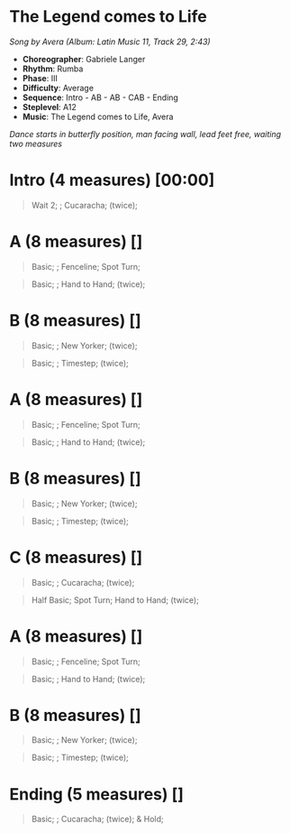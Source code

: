 # The Legend comes to Life
*Song by Avera (Album: Latin Music 11, Track 29, 2:43)*
 
* **Choreographer**: Gabriele Langer
* **Rhythm**: Rumba
* **Phase**: III
* **Difficulty**: Average
* **Sequence**: Intro - AB - AB - CAB - Ending
* **Steplevel**: A12
* **Music**: The Legend comes to Life, Avera
 
*Dance starts in butterfly position, man facing wall, lead feet free, waiting two measures*
 
# Intro (4 measures) [00:00]

> Wait 2; ; Cucaracha; (twice);

# A (8 measures) []

> Basic; ; Fenceline; Spot Turn;

> Basic; ; Hand to Hand; (twice);

# B (8 measures) []

> Basic; ; New Yorker; (twice);

> Basic; ; Timestep; (twice);

# A (8 measures) []

> Basic; ; Fenceline; Spot Turn;

> Basic; ; Hand to Hand; (twice);

# B (8 measures) []

> Basic; ; New Yorker; (twice);

> Basic; ; Timestep; (twice);

# C (8 measures) []

> Basic; ; Cucaracha; (twice);

> Half Basic; Spot Turn; Hand to Hand; (twice);

# A (8 measures) []

> Basic; ; Fenceline; Spot Turn;

> Basic; ; Hand to Hand; (twice);

# B (8 measures) []

> Basic; ; New Yorker; (twice);

> Basic; ; Timestep; (twice);

# Ending (5 measures) []

> Basic; ; Cucaracha; (twice); & Hold;